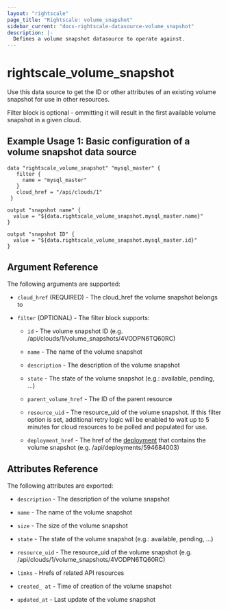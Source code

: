 ```yaml
---
layout: "rightscale"
page_title: "Rightscale: volume_snapshot"
sidebar_current: "docs-rightscale-datasource-volume_snapshot"
description: |-
  Defines a volume snapshot datasource to operate against.
---
```


# rightscale_volume_snapshot

Use this data source to get the ID or other attributes of an existing volume snapshot for use in other resources.

Filter block is optional - ommitting it will result in the first available volume snapshot in a given cloud.

## Example Usage 1: Basic configuration of a volume snapshot data source

```hcl
data "rightscale_volume_snapshot" "mysql_master" {
   filter {
     name = "mysql_master"
   }
   cloud_href = "/api/clouds/1"
 }

output "snapshot name" {
  value = "${data.rightscale_volume_snapshot.mysql_master.name}"
}

output "snapshot ID" {
  value = "${data.rightscale_volume_snapshot.mysql_master.id}"
}
```

## Argument Reference

The following arguments are supported:

* `cloud_href` (REQUIRED) - The cloud_href the volume snapshot belongs to

* `filter` (OPTIONAL) - The filter block supports:

  * `id` - The volume snapshot ID (e.g. /api/clouds/1/volume_snapshots/4VODPN6TQ60RC)

  * `name` - The name of the volume snapshot

  * `description` - The description of the volume snapshot

  * `state` - The state of the volume snapshot (e.g.: available, pending, ...)

  * `parent_volume_href` - The ID of the parent resource

  * `resource_uid` - The resource_uid of the volume snapshot.  If this filter option is set, additional retry logic will be enabled to wait up to 5 minutes for cloud resources to be polled and populated for use.

  * `deployment_href` - The href of the [deployment](http://docs.rightscale.com/cm/dashboard/manage/deployments/) that contains the volume snapshot (e.g. /api/deployments/594684003)

## Attributes Reference

The following attributes are exported:

* `description` - The description of the volume snapshot

* `name` - The name of the volume snapshot

* `size` - The size of the volume snapshot

* `state` - The state of the volume snapshot (e.g.: available, pending, ...)

* `resource_uid` - The resource_uid of the volume snapshot (e.g. /api/clouds/1/volume_snapshots/4VODPN6TQ60RC)

* `links` - Hrefs of related API resources

* `created_ at` - Time of creation of the volume snapshot

* `updated_at` - Last update of the volume snapshot
